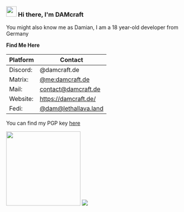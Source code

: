 <h3><img src="https://media.giphy.com/media/hvRJCLFzcasrR4ia7z/giphy.gif" width="28"> Hi there, I'm DAMcraft</h3>

You might also know me as Damian, I am a 18 year-old developer from Germany

**Find Me Here**
    
| Platform  | Contact                                               |
|-----------|-------------------------------------------------------|
| Discord:  | @damcraft.de                                          |
| Matrix:   | [@me:damcraft.de](https://matrix.to/#/@me:damcraft.de)|
| Mail:     | contact@damcraft.de                                   |
| Website:  | https://damcraft.de/                                  |
| Fedi:     | [@dam@lethallava.land](https://lethallava.land/@dam)  |

You can find my PGP key [here](https://damcraft.de/pgp)
  
<img src="https://lanyard-profile-readme.vercel.app/api/495257778802393088?animated=true" height=200px/>  <img src="https://github-readme-stats.vercel.app/api?username=DAMcraft&show_icons=true&theme=tokyonight">
